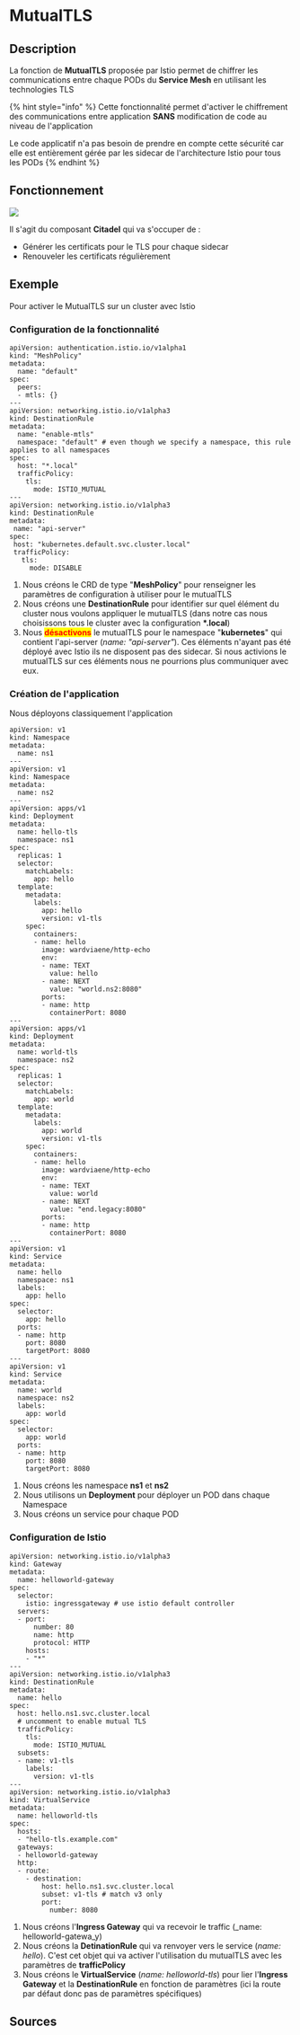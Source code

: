 # MutualTLS

## Description

La fonction de **MutualTLS** proposée par Istio permet de chiffrer les communications entre chaque PODs du **Service Mesh** en utilisant les technologies TLS

{% hint style="info" %}
Cette fonctionnalité permet d'activer le chiffrement des communications entre application **SANS** modification de code au niveau de l'application

Le code applicatif n'a pas besoin de prendre en compte cette sécurité car elle est entièrement gérée par les sidecar de l'architecture Istio pour tous les PODs
{% endhint %}

## Fonctionnement

![](<../../.gitbook/assets/Istio--Architecture Istio.png>)

Il s'agit du composant **Citadel** qui va s'occuper de :

* Générer les certificats pour le TLS pour chaque sidecar
* Renouveler les certificats régulièrement

## Exemple

Pour activer le MutualTLS sur un cluster avec Istio

### Configuration de la fonctionnalité

```
apiVersion: authentication.istio.io/v1alpha1
kind: "MeshPolicy"
metadata:
  name: "default"
spec:
  peers:
  - mtls: {}
---
apiVersion: networking.istio.io/v1alpha3
kind: DestinationRule
metadata:
  name: "enable-mtls"
  namespace: "default" # even though we specify a namespace, this rule applies to all namespaces
spec:
  host: "*.local"
  trafficPolicy:
    tls:
      mode: ISTIO_MUTUAL
---
apiVersion: networking.istio.io/v1alpha3
kind: DestinationRule
metadata:
 name: "api-server"
spec:
 host: "kubernetes.default.svc.cluster.local"
 trafficPolicy:
   tls:
     mode: DISABLE
```

1. Nous créons le CRD de type "**MeshPolicy**" pour renseigner les paramètres de configuration à utiliser pour le mutualTLS
2. Nous créons une **DestinationRule** pour identifier sur quel élément du cluster nous voulons appliquer le mutualTLS (dans notre cas nous choisissons tous le cluster avec la configuration **\*.local**)
3. Nous <mark style="color:red;">**désactivons**</mark> le mutualTLS pour le namespace "**kubernetes**" qui contient l'api-server (_name: "api-server"_). Ces éléments n'ayant pas été déployé avec Istio ils ne disposent pas des sidecar. Si nous activions le mutualTLS sur ces éléments nous ne pourrions plus communiquer avec eux.

### Création de l'application

Nous déployons classiquement l'application

```
apiVersion: v1
kind: Namespace
metadata:
  name: ns1
---
apiVersion: v1
kind: Namespace
metadata:
  name: ns2
---
apiVersion: apps/v1
kind: Deployment
metadata:
  name: hello-tls
  namespace: ns1
spec:
  replicas: 1
  selector:
    matchLabels:
      app: hello
  template:
    metadata:
      labels:
        app: hello
        version: v1-tls
    spec:
      containers:
      - name: hello
        image: wardviaene/http-echo
        env:
        - name: TEXT
          value: hello
        - name: NEXT
          value: "world.ns2:8080"
        ports:
        - name: http
          containerPort: 8080
---
apiVersion: apps/v1
kind: Deployment
metadata:
  name: world-tls
  namespace: ns2
spec:
  replicas: 1
  selector:
    matchLabels:
      app: world
  template:
    metadata:
      labels:
        app: world
        version: v1-tls
    spec:
      containers:
      - name: hello
        image: wardviaene/http-echo
        env:
        - name: TEXT
          value: world
        - name: NEXT
          value: "end.legacy:8080"
        ports:
        - name: http
          containerPort: 8080
---
apiVersion: v1
kind: Service
metadata:
  name: hello
  namespace: ns1
  labels:
    app: hello
spec:
  selector:
    app: hello
  ports:
  - name: http
    port: 8080
    targetPort: 8080
---
apiVersion: v1
kind: Service
metadata:
  name: world
  namespace: ns2
  labels:
    app: world
spec:
  selector:
    app: world
  ports:
  - name: http
    port: 8080
    targetPort: 8080
```

1. Nous créons les namespace **ns1** et **ns2**
2. Nous utilisons un **Deployment** pour déployer un POD dans chaque Namespace
3. Nous créons un service pour chaque POD

### Configuration de Istio

```
apiVersion: networking.istio.io/v1alpha3
kind: Gateway
metadata:
  name: helloworld-gateway
spec:
  selector:
    istio: ingressgateway # use istio default controller
  servers:
  - port:
      number: 80
      name: http
      protocol: HTTP
    hosts:
    - "*"
---
apiVersion: networking.istio.io/v1alpha3
kind: DestinationRule
metadata:
  name: hello
spec:
  host: hello.ns1.svc.cluster.local
  # uncomment to enable mutual TLS
  trafficPolicy:
    tls:
      mode: ISTIO_MUTUAL
  subsets:
  - name: v1-tls
    labels:
      version: v1-tls
---
apiVersion: networking.istio.io/v1alpha3
kind: VirtualService
metadata:
  name: helloworld-tls
spec:
  hosts:
  - "hello-tls.example.com"
  gateways:
  - helloworld-gateway
  http:
  - route: 
    - destination:
        host: hello.ns1.svc.cluster.local
        subset: v1-tls # match v3 only
        port:
          number: 8080
```

1. Nous créons l'**Ingress Gateway** qui va recevoir le traffic (_name: helloworld-gatewa_y)
2. Nous créons la **DetinationRule** qui va renvoyer vers le service (_name: hello_). C'est cet objet qui va activer l'utilisation du mutualTLS avec les paramètres de **trafficPolicy**
3. Nous créons le **VirtualService** (_name: helloworld-tls_) pour lier l'**Ingress Gateway** et la **DestinationRule** en fonction de paramètres (ici la route par défaut donc pas de paramètres spécifiques)

## Sources
